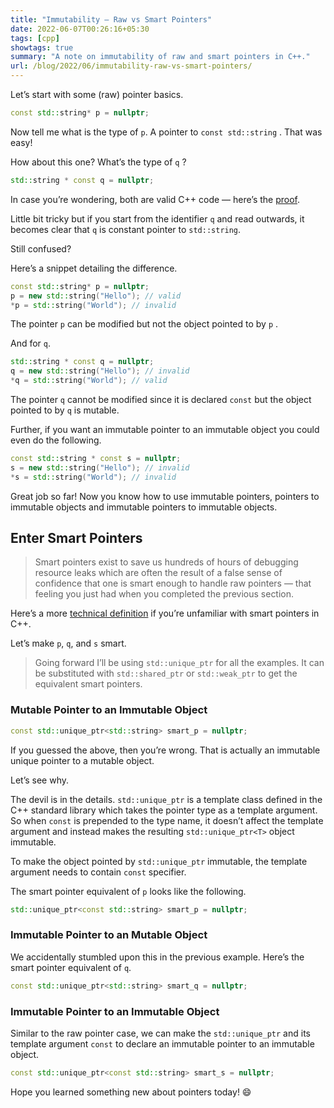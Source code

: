 ```yaml
---
title: "Immutability — Raw vs Smart Pointers"
date: 2022-06-07T00:26:16+05:30
tags: [cpp]
showtags: true
summary: "A note on immutability of raw and smart pointers in C++."
url: /blog/2022/06/immutability-raw-vs-smart-pointers/
---
```

Let’s start with some (raw) pointer basics.

```cpp
const std::string* p = nullptr;
```

Now tell me what is the type of  `p`.  A pointer to `const std::string` . That was easy!

How about this one? What’s the type of  `q` ?

```cpp
std::string * const q = nullptr; 
```

In case you’re wondering, both are valid C++ code — here’s the [proof](https://godbolt.org/z/8E4W9oTo5). 

Little bit tricky but if you start from the identifier  `q`  and read outwards, it becomes clear that  `q`  is constant pointer  to  `std::string`.

Still confused?

Here’s a snippet detailing the difference.

```cpp
const std::string* p = nullptr;
p = new std::string("Hello"); // valid
*p = std::string("World"); // invalid
```

The pointer  `p`  can be modified but not the object pointed to by  `p` .

And for  `q`.

```cpp
std::string * const q = nullptr; 
q = new std::string("Hello"); // invalid
*q = std::string("World"); // valid
```

The pointer `q` cannot be modified since it is declared `const` but  the object pointed to by  `q`  is mutable.

Further, if you want an immutable pointer to an immutable object you could even do the following.

```cpp
const std::string * const s = nullptr;
s = new std::string("Hello"); // invalid
*s = std::string("World"); // invalid
```

Great job so far! Now you know how to use immutable pointers, pointers to immutable objects and immutable pointers to immutable objects.

## Enter Smart Pointers
> Smart pointers exist to save us hundreds of hours of debugging resource leaks which are often the result of a false sense of confidence that one is smart enough to handle raw pointers — that feeling you just had when you completed the previous section.  

Here’s a more [technical definition](https://www.educative.io/edpresso/what-are-smart-pointers) if you’re unfamiliar with smart pointers in C++.

Let’s make  `p`,  `q`, and  `s`  smart.

> Going forward I’ll be using  `std::unique_ptr`  for all the examples. It can be substituted with  `std::shared_ptr`  or  `std::weak_ptr`  to get the equivalent  smart pointers.  

### Mutable Pointer to an Immutable Object
```cpp
const std::unique_ptr<std::string> smart_p = nullptr;
```
If you guessed the above, then you’re wrong. That is actually an immutable unique pointer to a  mutable object.

Let’s see why.  

The devil is in the details.  `std::unique_ptr`  is a template class  defined in the C++ standard library which takes the pointer type as a template argument. So when  `const`  is prepended to the type name, it doesn’t affect the template argument and instead makes the resulting `std::unique_ptr<T>`  object immutable.

To make the object pointed by `std::unique_ptr` immutable, the template argument needs to contain `const`  specifier. 

The smart pointer equivalent of  `p` looks like the following.

```cpp
std::unique_ptr<const std::string> smart_p = nullptr;
```

### Immutable Pointer to an Mutable Object
We accidentally stumbled upon this in the previous example. Here’s the smart pointer equivalent of  `q`.

```cpp
const std::unique_ptr<std::string> smart_q = nullptr;
```

### Immutable Pointer to an Immutable Object
Similar to the raw pointer case, we can make the `std::unique_ptr`  and its template argument  `const`  to declare an immutable pointer to an immutable object.

```cpp
const std::unique_ptr<const std::string> smart_s = nullptr;
```

Hope you learned something new about pointers today! 😄



